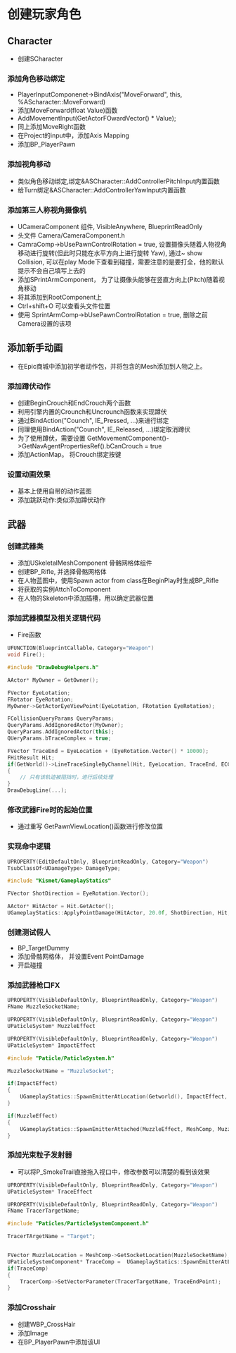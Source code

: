 # 创建玩家角色
## Character
+ 创建SCharacter
### 添加角色移动绑定
+ PlayerInputComponenet->BindAxis("MoveForward", this, %AScharacter::MoveForward)
+ 添加MoveForward(float Value)函数
+ AddMovementInput(GetActorFOwardVector() * Value);
+ 同上添加MoveRight函数
+ 在Project的input中，添加Axis Mapping
+ 添加BP_PlayerPawn
### 添加视角移动
+ 类似角色移动绑定,绑定&ASCharacter::AddControllerPitchInput内置函数
+ 给Turn绑定&ASCharacter::AddControllerYawInput内置函数
### 添加第三人称视角摄像机
+ UCameraComponent 组件, VisibleAnywhere, BlueprintReadOnly
+ 头文件 Camera/CameraComponent.h
+ CamraComp->bUsePawnControlRotation = true, 设置摄像头随着人物视角移动进行旋转(但此时只能在水平方向上进行旋转 Yaw), 通过~ show Collision, 可以在play Mode下查看到碰撞，需要注意的是要打全，他的默认提示不会自己填写上去的
+ 添加SPrintArmComponent， 为了让摄像头能够在竖直方向上(Pitch)随着视角移动
+ 将其添加到RootComponent上
+ Ctrl+shift+O 可以查看头文件位置
+ 使用 SprintArmComp->bUsePawnControlRotation = true, 删除之前Camera设置的该项
## 添加新手动画
+ 在Epic商城中添加初学者动作包，并将包含的Mesh添加到人物之上。
### 添加蹲伏动作
+ 创建BeginCrouch和EndCrouch两个函数
+ 利用引擎内置的Crounch和Uncrounch函数来实现蹲伏
+ 通过BindAction("Counch", IE_Pressed, ...)来进行绑定
+ 同理使用BindAction("Counch", IE_Released, ...)绑定取消蹲伏
+ 为了使用蹲伏，需要设置 GetMovementComponent()->GetNavAgentPropertiesRef().bCanCrouch = true
+ 添加ActionMap。 将Crouch绑定按键
### 设置动画效果
+ 基本上使用自带的动作蓝图
+  添加跳跃动作:类似添加蹲伏动作
## 武器
### 创建武器类
+ 添加USkeletalMeshComponent 骨骼网格体组件
+ 创建BP_Rifle, 并选择骨骼网格体
+ 在人物蓝图中，使用Spawn actor from class在BeginPlay时生成BP_Rifle 
+ 将获取的实例AttchToComponent
+ 在人物的Skeleton中添加插槽，用以确定武器位置
### 添加武器模型及相关逻辑代码
+ Fire函数

``` cpp
UFUNCTION(BlueprintCallable，Category="Weapon")
void Fire();
```
``` cpp
#include "DrawDebugHelpers.h"

AActor* MyOwner = GetOwner();

FVector EyeLotation;
FRotator EyeRotation;
MyOwner->GetActorEyeViewPoint(EyeLotation, FRotation EyeRotation);

FCollisionQueryParams QueryParams;
QueryParams.AddIgnoredActor(MyOwner);
QueryParams.AddIgnoredActor(this);
QUeryParams.bTraceComplex = true;

FVector TraceEnd = EyeLocation + (EyeRotation.Vector() * 10000);
FHitResult Hit;
if(GetWorld()->LineTraceSingleByChannel(Hit, EyeLocation, TraceEnd, ECC_Visibility, QueryParams);)
{
    // 只有该轨迹被阻挡时，进行后续处理
}
DrawDebugLine(...);
```
### 修改武器Fire时的起始位置
+ 通过重写 GetPawnViewLocation()函数进行修改位置
### 实现命中逻辑
``` cpp
UPROPERTY(EditDefaultOnly, BlueprintReadOnly, Category="Weapon")
TsubClassOf<UDamageType> DamageType;
```
``` cpp
#include "Kismet/GameplayStatics"

FVector ShotDirection = EyeRotation.Vector();

AActor* HitActor = Hit.GetActor();
UGameplayStatics::ApplyPointDamage(HitActor, 20.0f, ShotDirection, Hit, MyOwner->GetInstigatorController(), this, DamageType);
```
### 创建测试假人
+ BP_TargetDummy
+ 添加骨骼网格体， 并设置Event PointDamage
+ 开启碰撞
### 添加武器枪口FX
``` cpp
UPROPERTY(VisibleDefaultOnly, BlueprintReadOnly, Category="Weapon")
FName MuzzleSocketName;

UPROPERTY(VisibleDefaultOnly, BlueprintReadOnly, Category="Weapon")
UPaticleSystem* MuzzleEffect

UPROPERTY(VisibleDefaultOnly, BlueprintReadOnly, Category="Weapon")
UPaticleSystem* ImpactEffect
```
``` cpp
#include "Paticle/PaticleSystem.h"

MuzzleSocketName = "MuzzleSocket";

if(ImpactEffect)
{
    UGameplayStatics::SpawnEmitterAtLocation(Getworld(), ImpactEffect, Hit.ImpactPoint, Hit.ImpactNormal.Rotation());
}

if(MuzzleEffect)
{
    UGameplayStatics::SpawnEmitterAttached(MuzzleEffect, MeshComp, MuzzleSocketName);
}
```
### 添加光束粒子发射器
+ 可以将P_SmokeTrail直接拖入视口中，修改参数可以清楚的看到该效果
``` cpp
UPROPERTY(VisibleDefaultOnly, BlueprintReadOnly, Category="Weapon")
UPaticleSystem* TraceEffect

UPROPERTY(VisibleDefaultOnly, BlueprintReadOnly, Category="Weapon")
FName TracerTargetName;
```
``` cpp
#include "Paticles/ParticleSystemComponent.h"

TracerTArgetName = "Target";


FVector MuzzleLocation = MeshComp->GetSocketLocation(MuzzleSocketName);
UPaticleSystemComponent* TraceComp =  UGameplayStatics::SpawnEmitterAtLocation(Getworld(),TraceEffect,MuzzleLocation);
if(TraceComp)
{
    TracerComp->SetVectorParameter(TracerTargetName, TraceEndPoint);
}
```
### 添加Crosshair
+ 创建WBP_CrossHair
+ 添加Image
+ 在BP_PlayerPawn中添加该UI